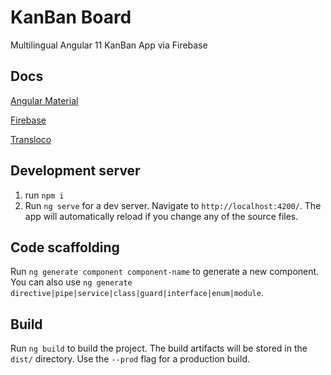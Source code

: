 # KanBan Board

Multilingual Angular 11 KanBan App via Firebase

## Docs

[Angular Material](https://material.angular.io/)

[Firebase](https://firebase.google.com/)

[Transloco](https://ngneat.github.io/transloco/)


## Development server

1. run `npm i`
2. Run `ng serve` for a dev server. Navigate to `http://localhost:4200/`.
   The app will automatically reload if you change any of the source files.

## Code scaffolding

Run `ng generate component component-name` to generate a new component. You can also use `ng generate directive|pipe|service|class|guard|interface|enum|module`.

## Build

Run `ng build` to build the project. The build artifacts will be stored in the `dist/` directory. Use the `--prod` flag for a production build.
